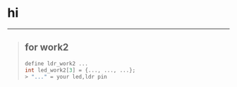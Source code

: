 # hi
----
> ## for work2
>```cpp
> define ldr_work2 ...
> int led_work2[3] = {..., ..., ...};
>> "..." = your led,ldr pin
>```

